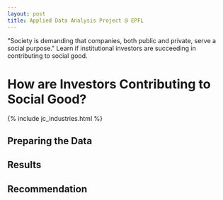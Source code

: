 ```yaml
---
layout: post
title: Applied Data Analysis Project @ EPFL
---
```


"Society is demanding that companies, both public and private, serve a social purpose." Learn if institutional investors are succeeding in contributing to social good.

# How are Investors Contributing to Social Good? 
{% include jc_industries.html %}

## Preparing the Data 

## Results 

## Recommendation 

